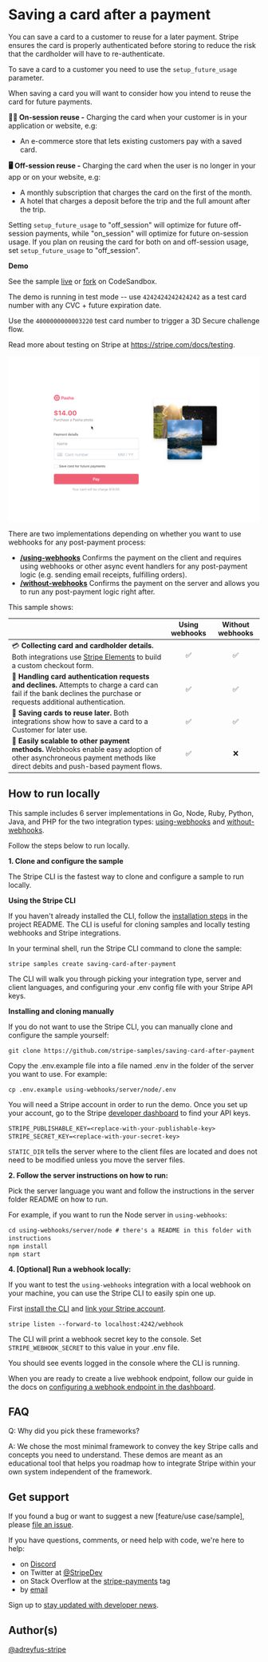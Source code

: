 # Saving a card after a payment

You can save a card to a customer to reuse for a later payment. Stripe ensures the card is properly authenticated before storing to reduce the risk that the cardholder will have to re-authenticate.

To save a card to a customer you need to use the `setup_future_usage` parameter.

When saving a card you will want to consider how you intend to reuse the card for future payments.

**👩‍💻 On-session reuse -** Charging the card when your customer is in your application or website, e.g:

- An e-commerce store that lets existing customers pay with a saved card.

**🖥️ Off-session reuse -** Charging the card when the user is no longer in your app or on your website, e.g:

- A monthly subscription that charges the card on the first of the month.
- A hotel that charges a deposit before the trip and the full amount after the trip.

Setting `setup_future_usage` to "off_session" will optimize for future off-session payments, while "on_session" will optimize for future on-session usage. If you plan on reusing the card for both on and off-session usage, set `setup_future_usage` to "off_session".

**Demo**

See the sample [live](https://c45nv.sse.codesandbox.io/) or [fork](https://codesandbox.io/s/saving-card-after-a-payment-c45nv) on CodeSandbox.

The demo is running in test mode -- use `4242424242424242` as a test card number with any CVC + future expiration date.

Use the `4000000000003220` test card number to trigger a 3D Secure challenge flow.

Read more about testing on Stripe at https://stripe.com/docs/testing.

<img src="./saving-card-after-payment.gif" alt="A checkout form with a checkbox to let you save a payment method" align="center">

There are two implementations depending on whether you want to use webhooks for any post-payment process:

- **[/using-webhooks](/using-webhooks)** Confirms the payment on the client and requires using webhooks or other async event handlers for any post-payment logic (e.g. sending email receipts, fulfilling orders).
- **[/without-webhooks](/without-webhooks)** Confirms the payment on the server and allows you to run any post-payment logic right after.

This sample shows:

<!-- prettier-ignore -->
|     | Using webhooks | Without webhooks
:--- | :---: | :---:
💳 **Collecting card and cardholder details.** Both integrations use [Stripe Elements](https://stripe.com/docs/stripe-js) to build a custom checkout form. | ✅  | ✅ |
🙅 **Handling card authentication requests and declines.** Attempts to charge a card can fail if the bank declines the purchase or requests additional authentication.  | ✅  | ✅ |
💁 **Saving cards to reuse later.** Both integrations show how to save a card to a Customer for later use. | ✅ | ✅ |
🏦 **Easily scalable to other payment methods.** Webhooks enable easy adoption of other asynchroneous payment methods like direct debits and push-based payment flows. | ✅ | ❌ |

## How to run locally

This sample includes 6 server implementations in Go, Node, Ruby, Python, Java, and PHP for the two integration types: [using-webhooks](/using-webhooks) and [without-webhooks](/without-webhooks).

Follow the steps below to run locally.

**1. Clone and configure the sample**

The Stripe CLI is the fastest way to clone and configure a sample to run locally.

**Using the Stripe CLI**

If you haven't already installed the CLI, follow the [installation steps](https://github.com/stripe/stripe-cli#installation) in the project README. The CLI is useful for cloning samples and locally testing webhooks and Stripe integrations.

In your terminal shell, run the Stripe CLI command to clone the sample:

```
stripe samples create saving-card-after-payment
```

The CLI will walk you through picking your integration type, server and client languages, and configuring your .env config file with your Stripe API keys.

**Installing and cloning manually**

If you do not want to use the Stripe CLI, you can manually clone and configure the sample yourself:

```
git clone https://github.com/stripe-samples/saving-card-after-payment
```

Copy the .env.example file into a file named .env in the folder of the server you want to use. For example:

```
cp .env.example using-webhooks/server/node/.env
```

You will need a Stripe account in order to run the demo. Once you set up your account, go to the Stripe [developer dashboard](https://stripe.com/docs/development/quickstart#api-keys) to find your API keys.

```
STRIPE_PUBLISHABLE_KEY=<replace-with-your-publishable-key>
STRIPE_SECRET_KEY=<replace-with-your-secret-key>
```

`STATIC_DIR` tells the server where to the client files are located and does not need to be modified unless you move the server files.

**2. Follow the server instructions on how to run:**

Pick the server language you want and follow the instructions in the server folder README on how to run.

For example, if you want to run the Node server in `using-webhooks`:

```
cd using-webhooks/server/node # there's a README in this folder with instructions
npm install
npm start
```

**4. [Optional] Run a webhook locally:**

If you want to test the `using-webhooks` integration with a local webhook on your machine, you can use the Stripe CLI to easily spin one up.

First [install the CLI](https://stripe.com/docs/stripe-cli) and [link your Stripe account](https://stripe.com/docs/stripe-cli#link-account).

```
stripe listen --forward-to localhost:4242/webhook
```

The CLI will print a webhook secret key to the console. Set `STRIPE_WEBHOOK_SECRET` to this value in your .env file.

You should see events logged in the console where the CLI is running.

When you are ready to create a live webhook endpoint, follow our guide in the docs on [configuring a webhook endpoint in the dashboard](https://stripe.com/docs/webhooks/setup#configure-webhook-settings).

## FAQ

Q: Why did you pick these frameworks?

A: We chose the most minimal framework to convey the key Stripe calls and concepts you need to understand. These demos are meant as an educational tool that helps you roadmap how to integrate Stripe within your own system independent of the framework.

## Get support
If you found a bug or want to suggest a new [feature/use case/sample], please [file an issue](../../issues).

If you have questions, comments, or need help with code, we're here to help:
- on [Discord](https://stripe.com/go/developer-chat)
- on Twitter at [@StripeDev](https://twitter.com/StripeDev)
- on Stack Overflow at the [stripe-payments](https://stackoverflow.com/tags/stripe-payments/info) tag
- by [email](mailto:support+github@stripe.com)

Sign up to [stay updated with developer news](https://go.stripe.global/dev-digest).

## Author(s)

[@adreyfus-stripe](https://twitter.com/adrind)
